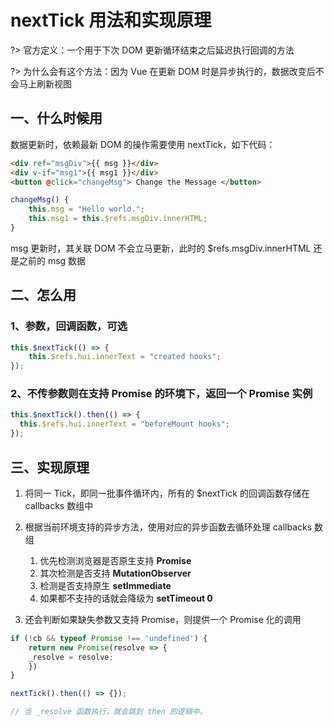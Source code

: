 # nextTick 用法和实现原理

?> 官方定义：一个用于下次 DOM 更新循环结束之后延迟执行回调的方法

?> 为什么会有这个方法：因为 Vue 在更新 DOM 时是异步执行的，数据改变后不会马上刷新视图

## 一、什么时候用

数据更新时，依赖最新 DOM 的操作需要使用 nextTick，如下代码：

```html
<div ref="msgDiv">{{ msg }}</div>
<div v-if="msg1">{{ msg1 }}</div>
<button @click="changeMsg"> Change the Message </button>
```

```javascript
changeMsg() {
	this.msg = "Hello world.";
	this.msg1 = this.$refs.msgDiv.innerHTML;
}
```

msg 更新时，其关联 DOM 不会立马更新，此时的 $refs.msgDiv.innerHTML 还是之前的 msg 数据

## 二、怎么用

### 1、参数，回调函数，可选

```javascript
this.$nextTick(() => {
	this.$refs.hui.innerText = "created hooks";
});
```

### 2、不传参数则在支持 Promise 的环境下，返回一个 Promise 实例

```javascript
this.$nextTick().then(() => {
  this.$refs.hui.innerText = "beforeMount hooks";
});
```

## 三、实现原理

1. 将同一 Tick，即同一批事件循环内，所有的 $nextTick 的回调函数存储在 callbacks 数组中

2. 根据当前环境支持的异步方法，使用对应的异步函数去循环处理 callbacks 数组
    1. 优先检测浏览器是否原生支持 **Promise**
    2. 其次检测是否支持 **MutationObserver**
    3. 检测是否支持原生 **setImmediate**
    4. 如果都不支持的话就会降级为 **setTimeout 0**

3. 还会判断如果缺失参数又支持 Promise，则提供一个 Promise 化的调用

```javascript
if (!cb && typeof Promise !== 'undefined') {
    return new Promise(resolve => {
    _resolve = resolve;
    })
}

nextTick().then(() => {});

// 当 _resolve 函数执行，就会跳到 then 的逻辑中。
```